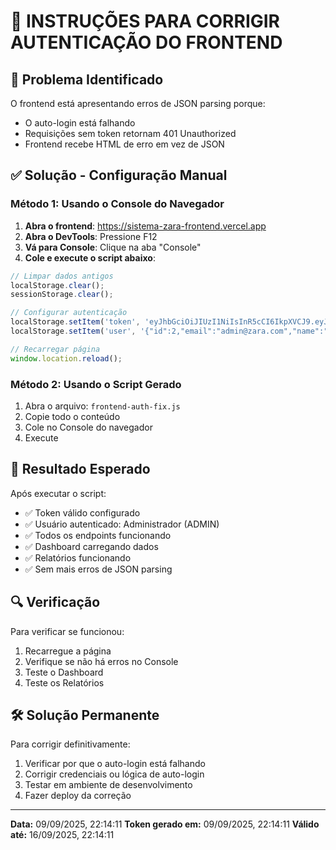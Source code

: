 
# 🔧 INSTRUÇÕES PARA CORRIGIR AUTENTICAÇÃO DO FRONTEND

## 🚨 Problema Identificado

O frontend está apresentando erros de JSON parsing porque:
- O auto-login está falhando
- Requisições sem token retornam 401 Unauthorized
- Frontend recebe HTML de erro em vez de JSON

## ✅ Solução - Configuração Manual

### Método 1: Usando o Console do Navegador

1. **Abra o frontend**: https://sistema-zara-frontend.vercel.app
2. **Abra o DevTools**: Pressione F12
3. **Vá para Console**: Clique na aba "Console"
4. **Cole e execute o script abaixo**:

```javascript
// Limpar dados antigos
localStorage.clear();
sessionStorage.clear();

// Configurar autenticação
localStorage.setItem('token', 'eyJhbGciOiJIUzI1NiIsInR5cCI6IkpXVCJ9.eyJpZCI6MiwiaWF0IjoxNzU3NDY2ODUxLCJleHAiOjE3NTgwNzE2NTF9.Np45pqt147s55phQ54qIBBNkAOAWlTKuSt72H40QGJY');
localStorage.setItem('user', '{"id":2,"email":"admin@zara.com","name":"Administrador","role":"ADMIN","isActive":true}');

// Recarregar página
window.location.reload();
```

### Método 2: Usando o Script Gerado

1. Abra o arquivo: `frontend-auth-fix.js`
2. Copie todo o conteúdo
3. Cole no Console do navegador
4. Execute

## 🎯 Resultado Esperado

Após executar o script:
- ✅ Token válido configurado
- ✅ Usuário autenticado: Administrador (ADMIN)
- ✅ Todos os endpoints funcionando
- ✅ Dashboard carregando dados
- ✅ Relatórios funcionando
- ✅ Sem mais erros de JSON parsing

## 🔍 Verificação

Para verificar se funcionou:
1. Recarregue a página
2. Verifique se não há erros no Console
3. Teste o Dashboard
4. Teste os Relatórios

## 🛠️ Solução Permanente

Para corrigir definitivamente:
1. Verificar por que o auto-login está falhando
2. Corrigir credenciais ou lógica de auto-login
3. Testar em ambiente de desenvolvimento
4. Fazer deploy da correção

---

**Data:** 09/09/2025, 22:14:11
**Token gerado em:** 09/09/2025, 22:14:11
**Válido até:** 16/09/2025, 22:14:11
